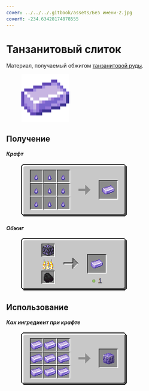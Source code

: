 ```yaml
---
cover: ../../../.gitbook/assets/Без имени-2.jpg
coverY: -234.63428174878555
---
```


# Танзанитовый слиток

Материал, получаемый обжигом [танзанитовой руды](../../rudy/tanzanitovaya-ruda.md).

<figure><img src="../../../.gitbook/assets/purple_ore_ingot (1).png" alt=""><figcaption></figcaption></figure>

## Получение

#### _Крафт_

<figure><img src="../../../.gitbook/assets/purple_ore_ingot_result-x1.png" alt=""><figcaption></figcaption></figure>

#### _Обжиг_

<figure><img src="../../../.gitbook/assets/purple_ore_ingot_result.gif" alt=""><figcaption></figcaption></figure>

## Использование

#### _Как ингредиент при крафте_

<figure><img src="../../../.gitbook/assets/purple_ore_block_result-x1.png" alt=""><figcaption></figcaption></figure>
